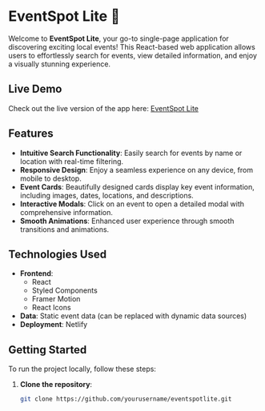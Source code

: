 # EventSpot Lite 🌟

Welcome to **EventSpot Lite**, your go-to single-page application for discovering exciting local events! This React-based web application allows users to effortlessly search for events, view detailed information, and enjoy a visually stunning experience.

## Live Demo

Check out the live version of the app here: [EventSpot Lite](https://greateventspotlite.netlify.app)

## Features

- **Intuitive Search Functionality**: Easily search for events by name or location with real-time filtering.
- **Responsive Design**: Enjoy a seamless experience on any device, from mobile to desktop.
- **Event Cards**: Beautifully designed cards display key event information, including images, dates, locations, and descriptions.
- **Interactive Modals**: Click on an event to open a detailed modal with comprehensive information.
- **Smooth Animations**: Enhanced user experience through smooth transitions and animations.

## Technologies Used

- **Frontend**: 
  - React
  - Styled Components
  - Framer Motion
  - React Icons
- **Data**: Static event data (can be replaced with dynamic data sources)
- **Deployment**: Netlify

## Getting Started

To run the project locally, follow these steps:

1. **Clone the repository**:
   ```bash
   git clone https://github.com/yourusername/eventspotlite.git
